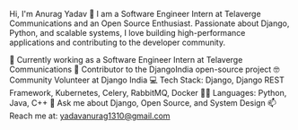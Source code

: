 
Hi, I'm Anurag Yadav 👋
I am a Software Engineer Intern at Telaverge Communications and an Open Source Enthusiast. Passionate about Django, Python, and scalable systems, I love building high-performance applications and contributing to the developer community.

🚀 Currently working as a Software Engineer Intern at Telaverge Communications
🔭 Contributor to the DjangoIndia open-source project
🤓 Community Volunteer at Django India
💻 Tech Stack: Django, Django REST Framework, Kubernetes, Celery, RabbitMQ, Docker
👨‍💻 Languages: Python, Java, C++
💬 Ask me about Django, Open Source, and System Design
📫 Reach me at: yadavanurag1310@gmail.com
